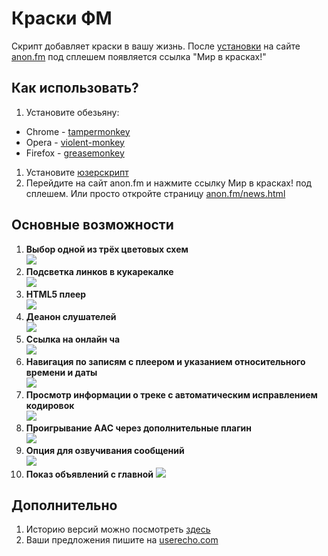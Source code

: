 # Краски ФМ

Скрипт добавляет краски в вашу жизнь. После [установки](https://raw.githubusercontent.com/levelfm/kraskifm/master/kraskifm.user.js) на сайте [anon.fm](http://anon.fm) под сплешем появляется ссылка "Мир в красках!"

## Как использовать?

1. Установите обезьяну:
  * Chrome - [tampermonkey](https://chrome.google.com/webstore/detail/tampermonkey/dhdgffkkebhmkfjojejmpbldmpobfkfo)
  * Opera - [violent-monkey](https://addons.opera.com/ru/extensions/details/violent-monkey/)
  * Firefox - [greasemonkey](https://addons.mozilla.org/ru/firefox/addon/greasemonkey/)
1. Установите [юзерскрипт](https://raw.githubusercontent.com/levelfm/kraskifm/master/kraskifm.user.js)
1. Перейдите на сайт anon.fm и нажмите ссылку Мир в красках! под сплешем. Или просто откройте страницу [anon.fm/news.html](http://anon.fm/news.html)

## Основные возможности

1. **Выбор одной из трёх цветовых схем**  
![](http://s3.amazonaws.com/uso_ss/22769/large.png)
1. **Подсветка линков в кукарекалке**  
![](http://s3.amazonaws.com/uso_ss/22771/large.png)
1. **HTML5 плеер**  
![](http://s3.amazonaws.com/uso_ss/25959/large.png)
1. **Деанон слушателей**  
![](http://s3.amazonaws.com/uso_ss/22764/large.png)
1. **Ссылка на онлайн ча**  
![](http://s3.amazonaws.com/uso_ss/22765/large.png)
1. **Навигация по записям с плеером и указанием относительного времени и даты**  
![](http://s3.amazonaws.com/uso_ss/22919/large.png)
1. **Просмотр информации о треке с автоматическим исправлением кодировок**  
![](http://s3.amazonaws.com/uso_ss/23987/large.png)
1. **Проигрывание AAC через дополнительные плагин**  
![](http://s3.amazonaws.com/uso_ss/23022/large.png)
1. **Опция для озвучивания сообщений**  
![](http://s3.amazonaws.com/uso_ss/24013/large.png)
1. **Показ объявлений с главной**
![](http://s3.amazonaws.com/uso_ss/25157/large.png)

## Дополнительно
1. Историю версий можно посмотреть [здесь](https://github.com/levelfm/kraskifm/wiki/history)
2. Ваши предложения пишите на [userecho.com](http://kraskifm.userecho.com/)

